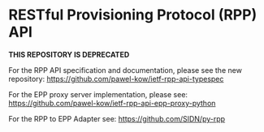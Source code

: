 # RESTful Provisioning Protocol (RPP) API

**THIS REPOSITORY IS DEPRECATED**

For the RPP API specification and documentation, please see the new repository: https://github.com/pawel-kow/ietf-rpp-api-typespec

For the EPP proxy server implementation, please see:
https://github.com/pawel-kow/ietf-rpp-api-epp-proxy-python

For the RPP to EPP Adapter see:
https://github.com/SIDN/py-rpp
